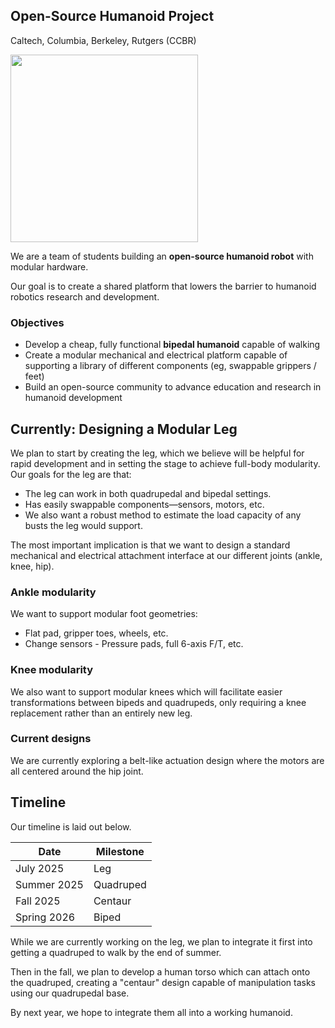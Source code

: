 ## Open-Source Humanoid Project
Caltech, Columbia, Berkeley, Rutgers (CCBR)

<img src="https://github.com/user-attachments/assets/38926b09-3791-4f6d-ab38-10d959024f7e" width="300" />

We are a team of students building an **open-source humanoid robot** with modular hardware. 

Our goal is to create a shared platform that lowers the barrier to humanoid robotics research and development.

### Objectives
- Develop a cheap, fully functional **bipedal humanoid** capable of walking
- Create a modular mechanical and electrical platform capable of supporting a library of different components (eg, swappable grippers / feet)
- Build an open-source community to advance education and research in humanoid development

## Currently: Designing a Modular Leg
We plan to start by creating the leg, which we believe will be helpful for rapid development and in setting the stage to achieve full-body modularity. Our goals for the leg are that:
- The leg can work in both quadrupedal and bipedal settings.
- Has easily swappable components—sensors, motors, etc.
- We also want a robust method to estimate the load capacity of any busts the leg would support.

The most important implication is that we want to design a standard mechanical and electrical attachment interface at our different joints (ankle, knee, hip).

### Ankle modularity
We want to support modular foot geometries:
- Flat pad, gripper toes, wheels, etc.
- Change sensors - Pressure pads, full 6-axis F/T, etc.

### Knee modularity
We also want to support modular knees which will facilitate easier transformations between bipeds and quadrupeds, only requiring a knee replacement rather than an entirely new leg.

### Current designs
We are currently exploring a belt-like actuation design where the motors are all centered around the hip joint. 

## Timeline
Our timeline is laid out below.

| Date        | Milestone |
| ----------- | --------- |
| July 2025   | Leg       |
| Summer 2025 | Quadruped |
| Fall 2025   | Centaur   |
| Spring 2026 | Biped     |

While we are currently working on the leg, we plan to integrate it first into getting a quadruped to walk by the end of summer.

Then in the fall, we plan to develop a human torso which can attach onto the quadruped, creating a "centaur" design capable of manipulation tasks using our quadrupedal base. 

By next year, we hope to integrate them all into a working humanoid.
